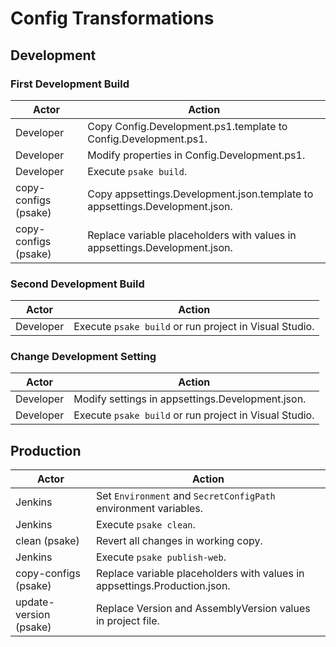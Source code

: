 Config Transformations
======================

Development
-----------

### First Development Build

Actor                 | Action
--------------------- | ----------------------------------------------------------------
Developer             | Copy Config.Development.ps1.template to Config.Development.ps1.
Developer             | Modify properties in Config.Development.ps1.
Developer             | Execute `psake build`.
copy-configs (psake)  | Copy appsettings.Development.json.template to appsettings.Development.json.
copy-configs (psake)  | Replace variable placeholders with values in appsettings.Development.json.

### Second Development Build

Actor                 | Action
--------------------- | ----------------------------------------------------------------
Developer             | Execute `psake build` or run project in Visual Studio.

### Change Development Setting

Actor                 | Action
--------------------- | ----------------------------------------------------------------
Developer             | Modify settings in appsettings.Development.json.
Developer             | Execute `psake build` or run project in Visual Studio.

Production
----------

Actor                  | Action
---------------------- | ----------------------------------------------------------------
Jenkins                | Set `Environment` and `SecretConfigPath` environment variables.
Jenkins                | Execute `psake clean`.
clean (psake)          | Revert all changes in working copy.
Jenkins                | Execute `psake publish-web`.
copy-configs (psake)   | Replace variable placeholders with values in appsettings.Production.json.
update-version (psake) | Replace Version and AssemblyVersion values in project file.
